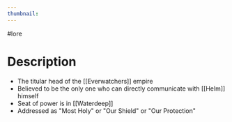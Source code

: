 ```yaml
---
thumbnail:
---
```

#lore
# Description
- The titular head of the [[Everwatchers]] empire
- Believed to be the only one who can directly communicate with [[Helm]] himself
- Seat of power is in [[Waterdeep]]
- Addressed as "Most Holy" or "Our Shield" or "Our Protection"